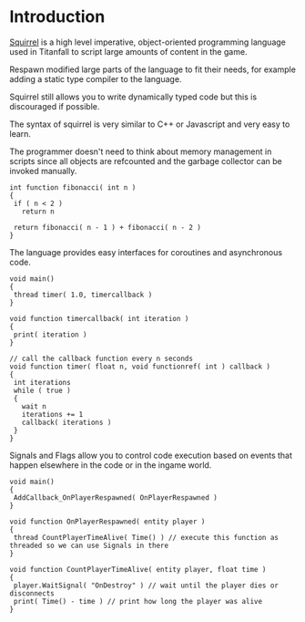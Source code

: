 # Introduction

[Squirrel](http://squirrel-lang.org/) is a high level imperative,
object-oriented programming language used in Titanfall to script large
amounts of content in the game.

Respawn modified large parts of the language to fit their needs, for
example adding a static type compiler to the language.

Squirrel still allows you to write dynamically typed code but this is
discouraged if possible.

The syntax of squirrel is very similar to C++ or Javascript and very
easy to learn.

The programmer doesn\'t need to think about memory management in scripts
since all objects are refcounted and the garbage collector can be
invoked manually.

``` 
int function fibonacci( int n )
{
 if ( n < 2 )
   return n

 return fibonacci( n - 1 ) + fibonacci( n - 2 )
}
```

The language provides easy interfaces for coroutines and asynchronous
code.

``` 
void main()
{
 thread timer( 1.0, timercallback ) 
}

void function timercallback( int iteration )
{
 print( iteration ) 
}

// call the callback function every n seconds
void function timer( float n, void functionref( int ) callback )
{
 int iterations
 while ( true )
 {
   wait n
   iterations += 1
   callback( iterations )
 }
}
```

Signals and Flags allow you to control code execution based on events
that happen elsewhere in the code or in the ingame world.

``` 
void main()
{
 AddCallback_OnPlayerRespawned( OnPlayerRespawned )
}

void function OnPlayerRespawned( entity player )
{
 thread CountPlayerTimeAlive( Time() ) // execute this function as threaded so we can use Signals in there
}

void function CountPlayerTimeAlive( entity player, float time )
{
 player.WaitSignal( "OnDestroy" ) // wait until the player dies or disconnects
 print( Time() - time ) // print how long the player was alive
}
```
